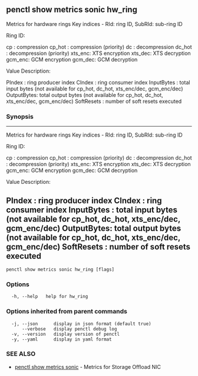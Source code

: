 ## penctl show metrics sonic hw_ring

Metrics for hardware rings
 Key indices - RId: ring ID, SubRId: sub-ring ID


Ring ID:

  cp     : compression
  cp_hot : compression (priority)
  dc     : decompression
  dc_hot : decompression (priority)
  xts_enc: XTS encryption
  xts_dec: XTS decryption
  gcm_enc: GCM encryption
  gcm_dec: GCM decryption


Value Description:

PIndex     : ring producer index
CIndex     : ring consumer index
InputBytes : total input bytes (not available for cp_hot, dc_hot, xts_enc/dec, gcm_enc/dec)
OutputBytes: total output bytes (not available for cp_hot, dc_hot, xts_enc/dec, gcm_enc/dec)
SoftResets : number of soft resets executed

### Synopsis



---------------------------------
 Metrics for hardware rings
 Key indices - RId: ring ID, SubRId: sub-ring ID


Ring ID:

  cp     : compression
  cp_hot : compression (priority)
  dc     : decompression
  dc_hot : decompression (priority)
  xts_enc: XTS encryption
  xts_dec: XTS decryption
  gcm_enc: GCM encryption
  gcm_dec: GCM decryption


Value Description:

PIndex     : ring producer index
CIndex     : ring consumer index
InputBytes : total input bytes (not available for cp_hot, dc_hot, xts_enc/dec, gcm_enc/dec)
OutputBytes: total output bytes (not available for cp_hot, dc_hot, xts_enc/dec, gcm_enc/dec)
SoftResets : number of soft resets executed
---------------------------------


```
penctl show metrics sonic hw_ring [flags]
```

### Options

```
  -h, --help   help for hw_ring
```

### Options inherited from parent commands

```
  -j, --json      display in json format (default true)
      --verbose   display penctl debug log
  -v, --version   display version of penctl
  -y, --yaml      display in yaml format
```

### SEE ALSO
* [penctl show metrics sonic](penctl_show_metrics_sonic.md)	 - Metrics for Storage Offload NIC

